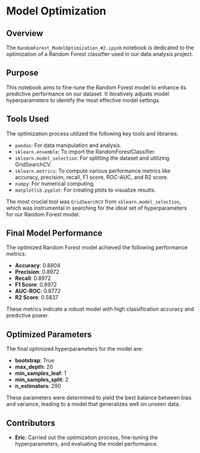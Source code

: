 # Model Optimization

## Overview
The `RandomForest_ModelOptimization_#2.ipynb` notebook is dedicated to the optimization of a Random Forest classifier used in our data analysis project.

## Purpose
This notebook aims to fine-tune the Random Forest model to enhance its predictive performance on our dataset. It iteratively adjusts model hyperparameters to identify the most effective model settings.

## Tools Used
The optimization process utilized the following key tools and libraries:
- `pandas`: For data manipulation and analysis.
- `sklearn.ensemble`: To import the RandomForestClassifier.
- `sklearn.model_selection`: For splitting the dataset and utilizing GridSearchCV.
- `sklearn.metrics`: To compute various performance metrics like accuracy, precision, recall, F1 score, ROC-AUC, and R2 score.
- `numpy`: For numerical computing.
- `matplotlib.pyplot`: For creating plots to visualize results.

The most crucial tool was `GridSearchCV` from `sklearn.model_selection`, which was instrumental in searching for the ideal set of hyperparameters for our Random Forest model.

## Final Model Performance
The optimized Random Forest model achieved the following performance metrics:
- **Accuracy**: 0.8804
- **Precision**: 0.8972
- **Recall**: 0.8972
- **F1 Score**: 0.8972
- **AUC-ROC**: 0.8772
- **R2 Score**: 0.5837

These metrics indicate a robust model with high classification accuracy and predictive power.

## Optimized Parameters
The final optimized hyperparameters for the model are:
- **bootstrap**: True
- **max_depth**: 20
- **min_samples_leaf**: 1
- **min_samples_split**: 2
- **n_estimators**: 290

These parameters were determined to yield the best balance between bias and variance, leading to a model that generalizes well on unseen data.

## Contributors
- **Eric**: Carried out the optimization process, fine-tuning the hyperparameters, and evaluating the model performance.
